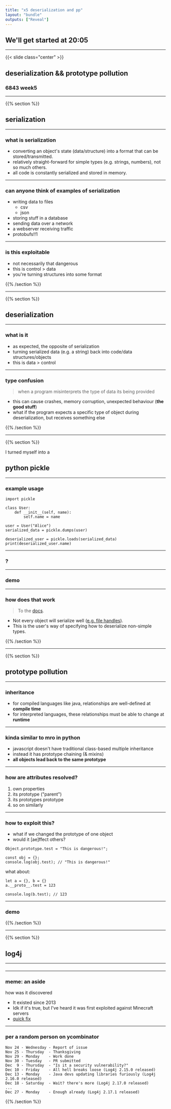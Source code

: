 ```yaml
---
title: "x5 deserialization and pp"
layout: "bundle"
outputs: ["Reveal"]
---
```


## We'll get started at 20:05

---

{{< slide class="center" >}}
## deserialization && prototype pollution
### 6843 week5

---

{{% section %}}
## serialization

---

### what is serialization
* converting an object's state (data/structure) into a format that can be stored/transmitted.
* relatively straight-forward for simple types (e.g. strings, numbers), not so much others.
* all code is constantly serialized and stored in memory.

---

### can anyone think of examples of serialization
* writing data to files
  * csv
  * json
* storing stuff in a database
* sending data over a network
* a webserver receiving traffic 
* protobufs!!1

---

### is this exploitable
* not necessarily that dangerous
* this is control > data
* you're turning structures into some format

{{% /section %}}

---

{{% section %}}

## deserialization

---
### what is it
* as expected, the opposite of serialization
* turning serialized data (e.g. a string) back into code/data structures/objects
* this is data > control

---

### type confusion
> when a program misinterprets the type of data its being provided

* this can cause crashes, memory corruption, unexpected behaviour (**the good stuff**)
* what if the program expects a specific type of object during deserialization, but receives something else


{{% /section %}}

---

{{% section %}}

I turned myself into a
## python pickle

---

### example usage
```
import pickle

class User:
    def __init__(self, name):
        self.name = name

user = User("Alice")
serialized_data = pickle.dumps(user)

deserialized_user = pickle.loads(serialized_data)
print(deserialized_user.name)
```

---

### ?

---

### demo

---

### how does that work
> To the [docs](https://docs.python.org/2/library/pickle.html#pickling-and-unpickling-extension-types).
* Not every object will serialize well ([e.g. file handles](https://stackoverflow.com/a/19874769)).
* This is the user's way of specifying how to deserialize non-simple types.

{{% /section %}}

---

{{% section %}}
## prototype pollution

---

### inheritance
* for compiled languages like java, relationships are well-defined at **compile time**
* for interpreted languages, these relationships must be able to change at **runtime**

---

### kinda similar to mro in python
* javascript doesn't have traditional class-based multiple inheritance
* instead it has prototype chaining (& mixins)
* **all objects lead back to the same prototype**

---

### how are attributes resolved?
1. own properties
2. its prototype ("parent")
3. its prototypes prototype
4. so on
similarly
---

### how to exploit this?
* what if we changed the prototype of one object
* would it [ae]ffect others?

```
Object.prototype.test = "This is dangerous!";

const obj = {};
console.log(obj.test); // "This is dangerous!"
```

what about:
```
let a = {}, b = {}
a.__proto__.test = 123

console.log(b.test); // 123
```

---

### demo

{{% /section %}}

---

{{% section %}}

## log4j

---

### 

---

### meme: an aside
how was it discovered
* It existed since 2013
* Idk if it's true, but I've heard it was first exploited against Minecraft servers
* [quick fix](https://github.com/apache/logging-log4j2/pull/608)

---

### per a random person on ycombinator
```
Nov 24 - Wednesday - Report of issue
Nov 25 - Thursday  - Thanksgiving
Nov 29 - Monday    - Work done
Nov 30 - Tuesday   - PR submitted
Dec  9 - Thursday  - "Is it a security vulnerability?"
Dec 10 - Friday    - All hell breaks loose (Log4j 2.15.0 released)
Dec 13 - Monday    - Java devs updating libraries furiously (Log4j 2.16.0 released)
Dec 18 - Saturday  - Wait? there's more (Log4j 2.17.0 released)
...
Dec 27 - Monday    - Enough already (Log4j 2.17.1 released)
```

{{% /section %}}
